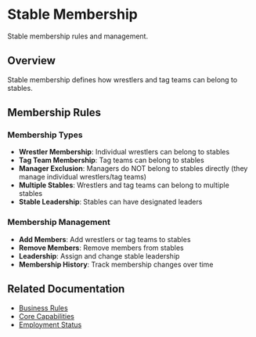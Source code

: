 # Stable Membership

Stable membership rules and management.

## Overview

Stable membership defines how wrestlers and tag teams can belong to stables.

## Membership Rules

### Membership Types
- **Wrestler Membership**: Individual wrestlers can belong to stables
- **Tag Team Membership**: Tag teams can belong to stables
- **Manager Exclusion**: Managers do NOT belong to stables directly (they manage individual wrestlers/tag teams)
- **Multiple Stables**: Wrestlers and tag teams can belong to multiple stables
- **Stable Leadership**: Stables can have designated leaders

### Membership Management
- **Add Members**: Add wrestlers or tag teams to stables
- **Remove Members**: Remove members from stables
- **Leadership**: Assign and change stable leadership
- **Membership History**: Track membership changes over time

## Related Documentation
- [Business Rules](business-rules.md)
- [Core Capabilities](core-capabilities.md)
- [Employment Status](employment-status.md)

